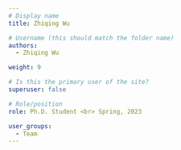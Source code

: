 ```yaml
---
# Display name
title: Zhiqing Wu

# Username (this should match the folder name)
authors:
  - Zhiqing Wu

weight: 9

# Is this the primary user of the site?
superuser: false

# Role/position
role: Ph.D. Student <br> Spring, 2023

user_groups:
  - Team
---
```


